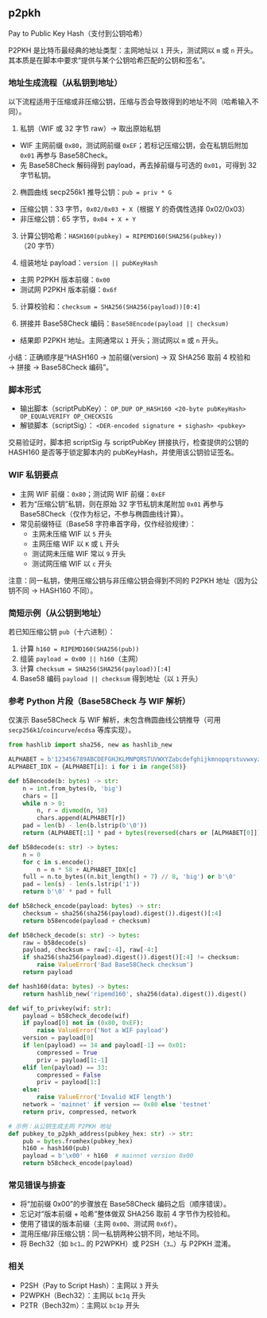 ## p2pkh

Pay to Public Key Hash（支付到公钥哈希）

P2PKH 是比特币最经典的地址类型：主网地址以 `1` 开头，测试网以 `m` 或 `n` 开头。其本质是在脚本中要求“提供与某个公钥哈希匹配的公钥和签名”。

### 地址生成流程（从私钥到地址）

以下流程适用于压缩或非压缩公钥，压缩与否会导致得到的地址不同（哈希输入不同）。

1) 私钥（WIF 或 32 字节 raw）→ 取出原始私钥
- WIF 主网前缀 `0x80`，测试网前缀 `0xEF`；若标记压缩公钥，会在私钥后附加 `0x01` 再参与 Base58Check。
- 先 Base58Check 解码得到 payload，再去掉前缀与可选的 `0x01`，可得到 32 字节私钥。

2) 椭圆曲线 secp256k1 推导公钥：`pub = priv * G`
- 压缩公钥：33 字节，`0x02/0x03 + X`（根据 Y 的奇偶性选择 0x02/0x03）
- 非压缩公钥：65 字节，`0x04 + X + Y`

3) 计算公钥哈希：`HASH160(pubkey) = RIPEMD160(SHA256(pubkey))`（20 字节）

4) 组装地址 payload：`version || pubKeyHash`
- 主网 P2PKH 版本前缀：`0x00`
- 测试网 P2PKH 版本前缀：`0x6f`

5) 计算校验和：`checksum = SHA256(SHA256(payload))[0:4]`

6) 拼接并 Base58Check 编码：`Base58Encode(payload || checksum)`
- 结果即 P2PKH 地址。主网通常以 `1` 开头；测试网以 `m` 或 `n` 开头。

小结：正确顺序是“HASH160 → 加前缀(version) → 双 SHA256 取前 4 校验和 → 拼接 → Base58Check 编码”。

### 脚本形式

- 输出脚本（scriptPubKey）：
  `OP_DUP OP_HASH160 <20-byte pubKeyHash> OP_EQUALVERIFY OP_CHECKSIG`
- 解锁脚本（scriptSig）：
  `<DER-encoded signature + sighash> <pubkey>`

交易验证时，脚本把 scriptSig 与 scriptPubKey 拼接执行，检查提供的公钥的 HASH160 是否等于锁定脚本内的 pubKeyHash，并使用该公钥验证签名。

### WIF 私钥要点

- 主网 WIF 前缀：`0x80`；测试网 WIF 前缀：`0xEF`
- 若为“压缩公钥”私钥，则在原始 32 字节私钥末尾附加 `0x01` 再参与 Base58Check（仅作为标记，不参与椭圆曲线计算）。
- 常见前缀特征（Base58 字符串首字母，仅作经验规律）：
  - 主网未压缩 WIF 以 `5` 开头
  - 主网压缩 WIF 以 `K` 或 `L` 开头
  - 测试网未压缩 WIF 常以 `9` 开头
  - 测试网压缩 WIF 以 `c` 开头

注意：同一私钥，使用压缩公钥与非压缩公钥会得到不同的 P2PKH 地址（因为公钥不同 → HASH160 不同）。

### 简短示例（从公钥到地址）

若已知压缩公钥 `pub`（十六进制）：

1. 计算 `h160 = RIPEMD160(SHA256(pub))`
2. 组装 `payload = 0x00 || h160`（主网）
3. 计算 `checksum = SHA256(SHA256(payload))[:4]`
4. Base58 编码 `payload || checksum` 得到地址（以 `1` 开头）

### 参考 Python 片段（Base58Check 与 WIF 解析）

仅演示 Base58Check 与 WIF 解析，未包含椭圆曲线公钥推导（可用 `secp256k1`/`coincurve`/`ecdsa` 等库实现）。

```python
from hashlib import sha256, new as hashlib_new

ALPHABET = b'123456789ABCDEFGHJKLMNPQRSTUVWXYZabcdefghijkmnopqrstuvwxyz'
ALPHABET_IDX = {ALPHABET[i]: i for i in range(58)}

def b58encode(b: bytes) -> str:
    n = int.from_bytes(b, 'big')
    chars = []
    while n > 0:
        n, r = divmod(n, 58)
        chars.append(ALPHABET[r])
    pad = len(b) - len(b.lstrip(b'\0'))
    return (ALPHABET[:1] * pad + bytes(reversed(chars or [ALPHABET[0]]))).decode()

def b58decode(s: str) -> bytes:
    n = 0
    for c in s.encode():
        n = n * 58 + ALPHABET_IDX[c]
    full = n.to_bytes((n.bit_length() + 7) // 8, 'big') or b'\0'
    pad = len(s) - len(s.lstrip('1'))
    return b'\0' * pad + full

def b58check_encode(payload: bytes) -> str:
    checksum = sha256(sha256(payload).digest()).digest()[:4]
    return b58encode(payload + checksum)

def b58check_decode(s: str) -> bytes:
    raw = b58decode(s)
    payload, checksum = raw[:-4], raw[-4:]
    if sha256(sha256(payload).digest()).digest()[:4] != checksum:
        raise ValueError('Bad Base58Check checksum')
    return payload

def hash160(data: bytes) -> bytes:
    return hashlib_new('ripemd160', sha256(data).digest()).digest()

def wif_to_privkey(wif: str):
    payload = b58check_decode(wif)
    if payload[0] not in (0x80, 0xEF):
        raise ValueError('Not a WIF payload')
    version = payload[0]
    if len(payload) == 34 and payload[-1] == 0x01:
        compressed = True
        priv = payload[1:-1]
    elif len(payload) == 33:
        compressed = False
        priv = payload[1:]
    else:
        raise ValueError('Invalid WIF length')
    network = 'mainnet' if version == 0x80 else 'testnet'
    return priv, compressed, network

# 示例：从公钥生成主网 P2PKH 地址
def pubkey_to_p2pkh_address(pubkey_hex: str) -> str:
    pub = bytes.fromhex(pubkey_hex)
    h160 = hash160(pub)
    payload = b'\x00' + h160  # mainnet version 0x00
    return b58check_encode(payload)
```

### 常见错误与排查

- 将“加前缀 0x00”的步骤放在 Base58Check 编码之后（顺序错误）。
- 忘记对“版本前缀 + 哈希”整体做双 SHA256 取前 4 字节作为校验和。
- 使用了错误的版本前缀（主网 `0x00`、测试网 `0x6f`）。
- 混用压缩/非压缩公钥：同一私钥两种公钥不同，地址不同。
- 将 Bech32（如 `bc1…` 的 P2WPKH）或 P2SH（`3…`）与 P2PKH 混淆。

### 相关

- P2SH（Pay to Script Hash）：主网以 `3` 开头
- P2WPKH（Bech32）：主网以 `bc1q` 开头
- P2TR（Bech32m）：主网以 `bc1p` 开头


